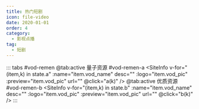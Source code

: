 ```yaml
---
title: 热门短剧
icon: file-video
date: 2020-01-01
order: 4
category:
  - 影视点播
tag:
  - 短剧
---
```


<ArtPlayer :src="state.src" :config="hlsConfig(state.p)" />

::: tabs #vod-remen
@tab:active 量子资源 #vod-remen-a
<SiteInfo v-for="(item,k) in state.a" :name="item.vod_name" desc="" :logo="item.vod_pic" :preview="item.vod_pic"
url="" @click="a(k)" />
@tab:active 优质资源 #vod-remen-b
<SiteInfo v-for="(item,k) in state.b" :name="item.vod_name" desc="" :logo="item.vod_pic" :preview="item.vod_pic"
url="" @click="b(k)" />
:::

<script setup>
  import { vod } from '@db'
  import { hlsConfig } from '@act'
  import { useStorage } from '@vueuse/core'
  import { onMounted } from "vue";
  const state = useStorage(
    "vod-remen",
    {
      src: "",
      a: [],
      b: [],
      p: []
    }
  )
  const a = (key) => {
    const { a } = state.value
    state.value.p = a[key].play_list
    state.value.src = a[key].play_list[0].url
  }
   const b = (key) => {
    const { b } = state.value
    state.value.p =b[key].play_list
    state.value.src = b[key].play_list[0].url
  }
  onMounted(async () => {
    state.value.a = (await vod.find({ "name": "lzzy-46" })).data
    state.value.b = (await vod.find({ "name": "yzzy-83" })).data
    a(0)
  });
</script>